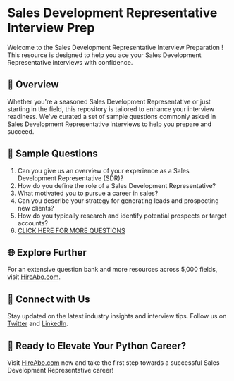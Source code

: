 # Sales Development Representative Interview Prep

Welcome to the Sales Development Representative Interview Preparation ! This resource is designed to help you ace your Sales Development Representative interviews with confidence.

## 🚀 Overview

Whether you're a seasoned Sales Development Representative or just starting in the field, this repository is tailored to enhance your interview readiness. We've curated a set of sample questions commonly asked in Sales Development Representative interviews to help you prepare and succeed.

## 📝 Sample Questions

1. Can you give us an overview of your experience as a Sales Development Representative (SDR)?
2. How do you define the role of a Sales Development Representative?
3. What motivated you to pursue a career in sales?
4. Can you describe your strategy for generating leads and prospecting new clients?
5. How do you typically research and identify potential prospects or target accounts?
6. [CLICK HERE FOR MORE QUESTIONS](https://hireabo.com/job/22_1_22/Sales%20Development%20Representative)

## 🌐 Explore Further

For an extensive question bank and more resources across 5,000 fields, visit [HireAbo.com](https://www.hireabo.com).

## 📱 Connect with Us

Stay updated on the latest industry insights and interview tips. Follow us on [Twitter](https://twitter.com/hireabo) and [LinkedIn](https://www.linkedin.com/in/hire-abo-3609972a8/).

## 🚀 Ready to Elevate Your Python Career?

Visit [HireAbo.com](https://www.hireabo.com) now and take the first step towards a successful Sales Development Representative career!